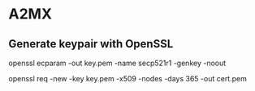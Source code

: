 A2MX
====

Generate keypair with OpenSSL
-----------------------------
openssl ecparam -out key.pem -name secp521r1 -genkey -noout

openssl req -new -key key.pem -x509 -nodes -days 365 -out cert.pem
